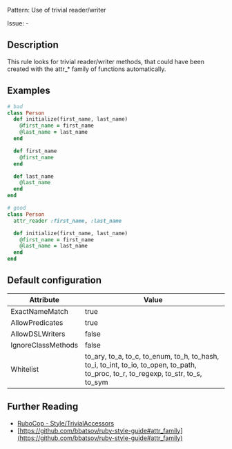 Pattern: Use of trivial reader/writer

Issue: -

## Description

This rule looks for trivial reader/writer methods, that could
have been created with the attr_* family of functions automatically.

## Examples

```ruby
# bad
class Person
  def initialize(first_name, last_name)
    @first_name = first_name
    @last_name = last_name
  end

  def first_name
    @first_name
  end

  def last_name
    @last_name
  end
end

# good
class Person
  attr_reader :first_name, :last_name

  def initialize(first_name, last_name)
    @first_name = first_name
    @last_name = last_name
  end
end
```

## Default configuration

Attribute | Value
--- | ---
ExactNameMatch | true
AllowPredicates | true
AllowDSLWriters | false
IgnoreClassMethods | false
Whitelist | to_ary, to_a, to_c, to_enum, to_h, to_hash, to_i, to_int, to_io, to_open, to_path, to_proc, to_r, to_regexp, to_str, to_s, to_sym

## Further Reading

* [RuboCop - Style/TrivialAccessors](https://rubocop.readthedocs.io/en/latest/cops_style/#styletrivialaccessors)
* [https://github.com/bbatsov/ruby-style-guide#attr_family](https://github.com/bbatsov/ruby-style-guide#attr_family)
